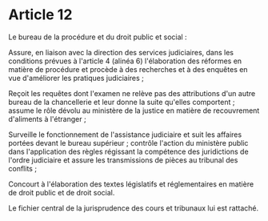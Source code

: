 # Article 12

Le bureau de la procédure et du droit public et social :

Assure, en liaison avec la direction des services judiciaires, dans les conditions prévues à l'article 4 (alinéa 6) l'élaboration des réformes en matière de procédure et procède à des recherches et à des enquêtes en vue d'améliorer les pratiques judiciaires ;

Reçoit les requêtes dont l'examen ne relève pas des attributions d'un autre bureau de la chancellerie et leur donne la suite qu'elles comportent ; assume le rôle dévolu au ministère de la justice en matière de recouvrement d'aliments à l'étranger ;

Surveille le fonctionnement de l'assistance judiciaire et suit les affaires portées devant le bureau supérieur ; contrôle l'action du ministère public dans l'application des règles régissant la compétence des juridictions de l'ordre judiciaire et assure les transmissions de pièces au tribunal des conflits ;

Concourt à l'élaboration des textes législatifs et réglementaires en matière de droit public et de droit social.

Le fichier central de la jurisprudence des cours et tribunaux lui est rattaché.
